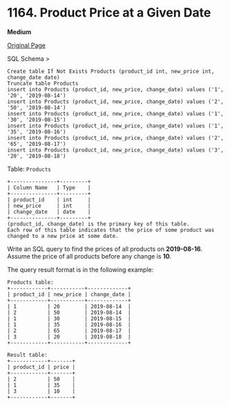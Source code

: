 # 1164. Product Price at a Given Date

**Medium**

[Original Page](https://leetcode.com/problems/product-price-at-a-given-date/)

SQL Schema >
```
Create table If Not Exists Products (product_id int, new_price int, change_date date)
Truncate table Products
insert into Products (product_id, new_price, change_date) values ('1', '20', '2019-08-14')
insert into Products (product_id, new_price, change_date) values ('2', '50', '2019-08-14')
insert into Products (product_id, new_price, change_date) values ('1', '30', '2019-08-15')
insert into Products (product_id, new_price, change_date) values ('1', '35', '2019-08-16')
insert into Products (product_id, new_price, change_date) values ('2', '65', '2019-08-17')
insert into Products (product_id, new_price, change_date) values ('3', '20', '2019-08-18')
```

Table: `Products`
```
+---------------+---------+
| Column Name   | Type    |
+---------------+---------+
| product_id    | int     |
| new_price     | int     |
| change_date   | date    |
+---------------+---------+
(product_id, change_date) is the primary key of this table.
Each row of this table indicates that the price of some product was changed to a new price at some date.
```

Write an SQL query to find the prices of all products on __2019-08-16__. Assume the price of all products before any change is __10__.

The query result format is in the following example:
```
Products table:
+------------+-----------+-------------+
| product_id | new_price | change_date |
+------------+-----------+-------------+
| 1          | 20        | 2019-08-14  |
| 2          | 50        | 2019-08-14  |
| 1          | 30        | 2019-08-15  |
| 1          | 35        | 2019-08-16  |
| 2          | 65        | 2019-08-17  |
| 3          | 20        | 2019-08-18  |
+------------+-----------+-------------+

Result table:
+------------+-------+
| product_id | price |
+------------+-------+
| 2          | 50    |
| 1          | 35    |
| 3          | 10    |
+------------+-------+
```
